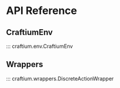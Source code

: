 # API Reference

## CraftiumEnv

::: craftium.env.CraftiumEnv

## Wrappers

::: craftium.wrappers.DiscreteActionWrapper
